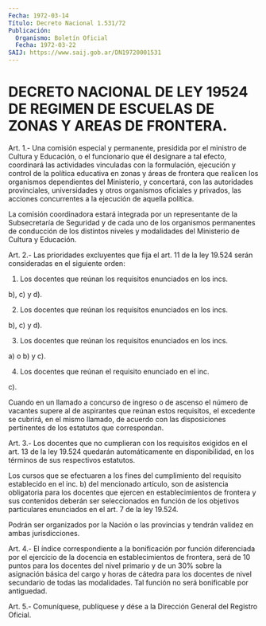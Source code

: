 ```yaml
---
Fecha: 1972-03-14
Título: Decreto Nacional 1.531/72
Publicación:
  Organismo: Boletín Oficial
  Fecha: 1972-03-22
SAIJ: https://www.saij.gob.ar/DN19720001531
---
```

# DECRETO NACIONAL DE LEY 19524 DE REGIMEN DE ESCUELAS DE ZONAS Y AREAS DE FRONTERA.

<a id="1"></a>
Art.  1.- Una comisión especial y permanente, presidida por el ministro de  Cultura y Educación, o el funcionario que él designare a  tal  efecto,   coordinará  las  actividades  vinculadas  con  la formulación, ejecución  y control de la política educativa en zonas y áreas de frontera que realicen  los  organismos  dependientes del Ministerio,    y  concertará,  con  las  autoridades  provinciales, universidades  y    otros  organismos  oficiales  y  privados,  las acciones concurrentes  a  la  ejecución  de  aquella política.

La comisión coordinadora estará integrada por  un  representante de la  Subsecretaría  de  Seguridad  y  de  cada uno de los organismos permanentes de conducción de los distintos  niveles  y  modalidades del Ministerio de Cultura y Educación.

<a id="2"></a>
Art. 2.- Las prioridades excluyentes que fija el art. 11 de la ley  19.524    serán  consideradas  en  el  siguiente  orden:

1. Los docentes  que  reúnan los requisitos enunciados en los incs.

b), c) y d).

2. Los docentes que reúnan  los  requisitos enunciados en los incs.

b), c) y d).

3. Los docentes que reúnan los requisitos  enunciados  en los incs.

a) o b) y c).

4.  Los  docentes  que  reúnan  el  requisito enunciado en el  inc.

c).

Cuando en un llamado a concurso de ingreso  o  de ascenso el número de  vacantes  supere al de aspirantes que reúnan estos  requisitos, el excedente se  cubrirá,  en  el mismo llamado, de acuerdo con las disposiciones  pertinentes  de  los   estatutos  que  correspondan.

<a id="3"></a>
Art.  3.-  Los  docentes  que no cumplieran con los requisitos exigidos en el art. 13 de la ley  19.524  quedarán  automáticamente en  disponibilidad,  en los términos de sus respectivos  estatutos.

Los cursos que se efectuaren  a  los  fines  del  cumplimiento  del requisito  establecido  en  el inc. b) del mencionado artículo, son de  asistencia  obligatoria  para   los  docentes  que  ejercen  en establecimientos  de  frontera  y  sus  contenidos    deberán   ser seleccionados  en  función de los objetivos particulares enunciados en el art. 7 de la ley 19.524.

Podrán ser organizados  por  la  Nación  o las provincias y tendrán validez en ambas jurisdicciones.

<a id="4"></a>
Art.  4.-  El  índice  correspondiente  a  la bonificación por función diferenciada por el ejercicio de la docencia en establecimientos de frontera, será de 10 puntos para  los  docentes del  nivel  primario  y  de  un  30% sobre la asignación básica del cargo y horas de cátedra para los  docentes  de nivel secundario de todas  las  modalidades.  Tal  función  no  será  bonificable   por antiguedad.

<a id="5"></a>
Art. 5.- Comuníquese, publíquese y dése a la Dirección General del Registro Oficial.